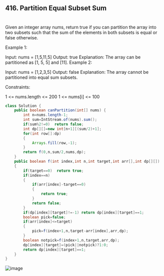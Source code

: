 ## 416. Partition Equal Subset Sum

#
Given an integer array nums, return true if you can partition the array into two subsets such that the sum of the elements in both subsets is equal or false otherwise.

 

Example 1:

Input: nums = [1,5,11,5]
Output: true
Explanation: The array can be partitioned as [1, 5, 5] and [11].
Example 2:

Input: nums = [1,2,3,5]
Output: false
Explanation: The array cannot be partitioned into equal sum subsets.
 

Constraints:

1 <= nums.length <= 200
1 <= nums[i] <= 100

``` java
class Solution {
    public boolean canPartition(int[] nums) {
        int n=nums.length-1;
        int sum=IntStream.of(nums).sum();
        if(sum%2!=0)  return false;
        int dp[][]=new int[n+1][(sum/2)+1];
        for(int row[]:dp)
        {
            Arrays.fill(row,-1);
        }
        return f(0,n,sum/2,nums,dp);
    }
    public boolean f(int index,int n,int target,int arr[],int dp[][])
    {
        if(target==0)  return true;
        if(index==n)
        {
            if(arr[index]-target==0)
            {
                return true;
            }
            return false;
        }
        if(dp[index][target]!=-1) return dp[index][target]==1;
        boolean pick=false;
        if(arr[index]<=target)
        {
            pick=f(index+1,n,target-arr[index],arr,dp);
        }
        boolean notpick=f(index+1,n,target,arr,dp);
        dp[index][target]=(pick||notpick)?1:0;
        return dp[index][target]==1;
    }
}


```

![image](https://github.com/user-attachments/assets/ea6045bb-0b15-4805-9236-8d818798ab60)


